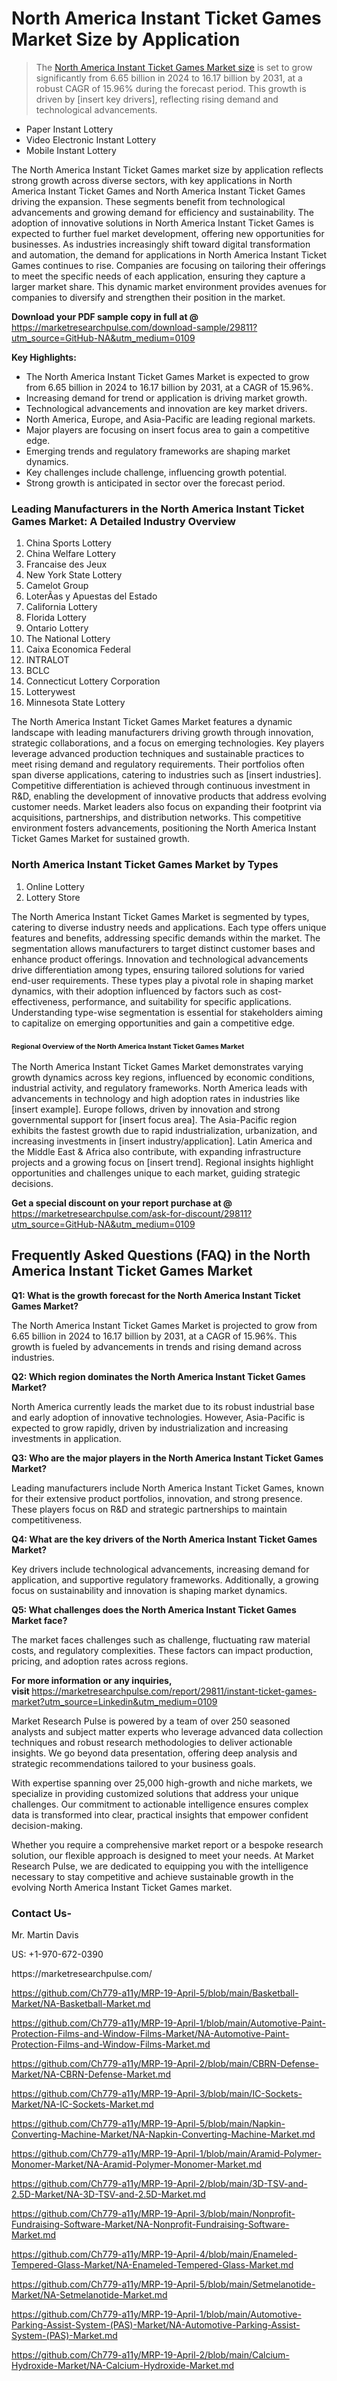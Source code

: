 <h1>North America Instant Ticket Games Market&nbsp;Size by Application</h1><blockquote><p>The <a href="https://marketresearchpulse.com/download-sample/29811?utm_source=GitHub-NA&amp;utm_medium=0109">North America Instant Ticket Games Market size</a> is set to grow significantly from 6.65 billion in 2024 to 16.17 billion by 2031, at a robust CAGR of 15.96% during the forecast period. This growth is driven by [insert key drivers], reflecting rising demand and technological advancements.</p></blockquote><ul><li>Paper Instant Lottery<li> Video Electronic Instant Lottery<li> Mobile Instant Lottery</li></ul><p>The North America Instant Ticket Games market size by application reflects strong growth across diverse sectors, with key applications in North America Instant Ticket Games and North America Instant Ticket Games driving the expansion. These segments benefit from technological advancements and growing demand for efficiency and sustainability. The adoption of innovative solutions in North America Instant Ticket Games is expected to further fuel market development, offering new opportunities for businesses. As industries increasingly shift toward digital transformation and automation, the demand for applications in North America Instant Ticket Games continues to rise. Companies are focusing on tailoring their offerings to meet the specific needs of each application, ensuring they capture a larger market share. This dynamic market environment provides avenues for companies to diversify and strengthen their position in the market.</p><p><strong>Download your PDF sample copy in full at @ </strong><a href="https://marketresearchpulse.com/download-sample/29811?utm_source=GitHub-NA&amp;utm_medium=0109">https://marketresearchpulse.com/download-sample/29811?utm_source=GitHub-NA&amp;utm_medium=0109</a></p><p><strong>Key Highlights: </strong></p><ul><li>The North America Instant Ticket Games Market is expected to grow from 6.65 billion in 2024 to 16.17 billion by 2031, at a CAGR of 15.96%.</li><li>Increasing demand for trend or application is driving market growth.</li><li>Technological advancements and innovation are key market drivers.</li><li>North America, Europe, and Asia-Pacific are leading regional markets.</li><li>Major players are focusing on insert focus area to gain a competitive edge.</li><li>Emerging trends and regulatory frameworks are shaping market dynamics.</li><li>Key challenges include challenge, influencing growth potential.</li><li>Strong growth is anticipated in sector over the forecast period.</li></ul><h3>Leading Manufacturers in the North America Instant Ticket Games Market: A Detailed Industry Overview</h3><ol><li>China Sports Lottery</li><li>China Welfare Lottery</li><li>Francaise des Jeux</li><li>New York State Lottery</li><li>Camelot Group</li><li>LoterÃ­as y Apuestas del Estado</li><li>California Lottery</li><li>Florida Lottery</li><li>Ontario Lottery</li><li>The National Lottery</li><li>Caixa Economica Federal</li><li>INTRALOT</li><li>BCLC</li><li>Connecticut Lottery Corporation</li><li>Lotterywest</li><li>Minnesota State Lottery</li></ol><div class="flex max-w-full flex-col flex-grow"><div class="min-h-8 text-message flex w-full flex-col items-end gap-2 whitespace-normal break-words [.text-message+&amp;]:mt-5" dir="auto" data-message-author-role="assistant" data-message-id="fd8432e4-4910-450d-b182-61b7bfb0a01f" data-message-model-slug="gpt-4o"><div class="flex w-full flex-col gap-1 empty:hidden first:pt-[3px]"><div class="markdown prose w-full break-words dark:prose-invert light"><p>The North America Instant Ticket Games Market features a dynamic landscape with leading manufacturers driving growth through innovation, strategic collaborations, and a focus on emerging technologies. Key players leverage advanced production techniques and sustainable practices to meet rising demand and regulatory requirements. Their portfolios often span diverse applications, catering to industries such as [insert industries]. Competitive differentiation is achieved through continuous investment in R&amp;D, enabling the development of innovative products that address evolving customer needs. Market leaders also focus on expanding their footprint via acquisitions, partnerships, and distribution networks. This competitive environment fosters advancements, positioning the North America Instant Ticket Games Market for sustained growth.</p></div></div></div></div><h3>North America Instant Ticket Games Market by Types</h3><ol><li>Online Lottery<li> Lottery Store</li></ol><div class="flex max-w-full flex-col flex-grow"><div class="min-h-8 text-message flex w-full flex-col items-end gap-2 whitespace-normal break-words [.text-message+&amp;]:mt-5" dir="auto" data-message-author-role="assistant" data-message-id="084470be-0bb7-4664-bddf-5156b4f41249" data-message-model-slug="gpt-4o-mini"><div class="flex w-full flex-col gap-1 empty:hidden first:pt-[3px]"><div class="markdown prose w-full break-words dark:prose-invert light"><p>The North America Instant Ticket Games Market is segmented by types, catering to diverse industry needs and applications. Each type offers unique features and benefits, addressing specific demands within the market. The segmentation allows manufacturers to target distinct customer bases and enhance product offerings. Innovation and technological advancements drive differentiation among types, ensuring tailored solutions for varied end-user requirements. These types play a pivotal role in shaping market dynamics, with their adoption influenced by factors such as cost-effectiveness, performance, and suitability for specific applications. Understanding type-wise segmentation is essential for stakeholders aiming to capitalize on emerging opportunities and gain a competitive edge.</p></div></div></div></div><h3><span style="font-size: 11px;">Regional Overview of the North America Instant Ticket Games Market</span></h3><div class="flex max-w-full flex-col flex-grow"><div class="min-h-8 text-message flex w-full flex-col items-end gap-2 whitespace-normal break-words [.text-message+&amp;]:mt-5" dir="auto" data-message-author-role="assistant" data-message-id="e9038762-ce64-4e30-91c9-9bd413514231" data-message-model-slug="gpt-4o-mini"><div class="flex w-full flex-col gap-1 empty:hidden first:pt-[3px]"><div class="markdown prose w-full break-words dark:prose-invert light"><p>The North America Instant Ticket Games Market demonstrates varying growth dynamics across key regions, influenced by economic conditions, industrial activity, and regulatory frameworks. North America leads with advancements in technology and high adoption rates in industries like [insert example]. Europe follows, driven by innovation and strong governmental support for [insert focus area]. The Asia-Pacific region exhibits the fastest growth due to rapid industrialization, urbanization, and increasing investments in [insert industry/application]. Latin America and the Middle East &amp; Africa also contribute, with expanding infrastructure projects and a growing focus on [insert trend]. Regional insights highlight opportunities and challenges unique to each market, guiding strategic decisions.</p></div></div></div></div><p><strong>Get a special discount on your report purchase at @ </strong><a href="https://marketresearchpulse.com/ask-for-discount/29811?utm_source=GitHub-NA&amp;utm_medium=0109">https://marketresearchpulse.com/ask-for-discount/29811?utm_source=GitHub-NA&amp;utm_medium=0109</a></p><h2>Frequently Asked Questions (FAQ) in the North America Instant Ticket Games Market</h2><p><strong>Q1: What is the growth forecast for the North America Instant Ticket Games Market?</strong></p><p>The North America Instant Ticket Games Market is projected to grow from 6.65 billion in 2024 to 16.17 billion by 2031, at a CAGR of 15.96%. This growth is fueled by advancements in trends and rising demand across industries.</p><p><strong>Q2: Which region dominates the North America Instant Ticket Games Market?</strong></p><p>North America currently leads the market due to its robust industrial base and early adoption of innovative technologies. However, Asia-Pacific is expected to grow rapidly, driven by industrialization and increasing investments in application.</p><p><strong>Q3: Who are the major players in the North America Instant Ticket Games Market?</strong></p><p>Leading manufacturers include North America Instant Ticket Games, known for their extensive product portfolios, innovation, and strong presence. These players focus on R&amp;D and strategic partnerships to maintain competitiveness.</p><p><strong>Q4: What are the key drivers of the North America Instant Ticket Games Market?</strong></p><p>Key drivers include technological advancements, increasing demand for application, and supportive regulatory frameworks. Additionally, a growing focus on sustainability and innovation is shaping market dynamics.</p><p><strong>Q5: What challenges does the North America Instant Ticket Games Market face?</strong></p><p>The market faces challenges such as challenge, fluctuating raw material costs, and regulatory complexities. These factors can impact production, pricing, and adoption rates across regions.</p><p><strong>For more information or any inquiries, visit&nbsp;</strong><a href="https://marketresearchpulse.com/report/29811/instant-ticket-games-market?utm_source=Linkedin&utm_medium=0109">https://marketresearchpulse.com/report/29811/instant-ticket-games-market?utm_source=Linkedin&utm_medium=0109</a></p><p>Market Research Pulse is powered by a team of over 250 seasoned analysts and subject matter experts who leverage advanced data collection techniques and robust research methodologies to deliver actionable insights. We go beyond data presentation, offering deep analysis and strategic recommendations tailored to your business goals.</p><p>With expertise spanning over 25,000 high-growth and niche markets, we specialize in providing customized solutions that address your unique challenges. Our commitment to actionable intelligence ensures complex data is transformed into clear, practical insights that empower confident decision-making.</p><p>Whether you require a comprehensive market report or a bespoke research solution, our flexible approach is designed to meet your needs. At Market Research Pulse, we are dedicated to equipping you with the intelligence necessary to stay competitive and achieve sustainable growth in the evolving North America Instant Ticket Games market.</p><h3><strong>Contact Us-</strong></h3><p>Mr. Martin Davis</p><p>US: +1-970-672-0390</p><p>https://marketresearchpulse.com/</p><p><a href="https://github.com/Ch779-a11y/MRP-19-April-5/blob/main/Basketball-Market/NA-Basketball-Market.md">https://github.com/Ch779-a11y/MRP-19-April-5/blob/main/Basketball-Market/NA-Basketball-Market.md</a></p><p><a href="https://github.com/Ch779-a11y/MRP-19-April-1/blob/main/Automotive-Paint-Protection-Films-and-Window-Films-Market/NA-Automotive-Paint-Protection-Films-and-Window-Films-Market.md">https://github.com/Ch779-a11y/MRP-19-April-1/blob/main/Automotive-Paint-Protection-Films-and-Window-Films-Market/NA-Automotive-Paint-Protection-Films-and-Window-Films-Market.md</a></p><p><a href="https://github.com/Ch779-a11y/MRP-19-April-2/blob/main/CBRN-Defense-Market/NA-CBRN-Defense-Market.md">https://github.com/Ch779-a11y/MRP-19-April-2/blob/main/CBRN-Defense-Market/NA-CBRN-Defense-Market.md</a></p><p><a href="https://github.com/Ch779-a11y/MRP-19-April-3/blob/main/IC-Sockets-Market/NA-IC-Sockets-Market.md">https://github.com/Ch779-a11y/MRP-19-April-3/blob/main/IC-Sockets-Market/NA-IC-Sockets-Market.md</a></p><p><a href="https://github.com/Ch779-a11y/MRP-19-April-5/blob/main/Napkin-Converting-Machine-Market/NA-Napkin-Converting-Machine-Market.md">https://github.com/Ch779-a11y/MRP-19-April-5/blob/main/Napkin-Converting-Machine-Market/NA-Napkin-Converting-Machine-Market.md</a></p><p><a href="https://github.com/Ch779-a11y/MRP-19-April-1/blob/main/Aramid-Polymer-Monomer-Market/NA-Aramid-Polymer-Monomer-Market.md">https://github.com/Ch779-a11y/MRP-19-April-1/blob/main/Aramid-Polymer-Monomer-Market/NA-Aramid-Polymer-Monomer-Market.md</a></p><p><a href="https://github.com/Ch779-a11y/MRP-19-April-2/blob/main/3D-TSV-and-2.5D-Market/NA-3D-TSV-and-2.5D-Market.md">https://github.com/Ch779-a11y/MRP-19-April-2/blob/main/3D-TSV-and-2.5D-Market/NA-3D-TSV-and-2.5D-Market.md</a></p><p><a href="https://github.com/Ch779-a11y/MRP-19-April-3/blob/main/Nonprofit-Fundraising-Software-Market/NA-Nonprofit-Fundraising-Software-Market.md">https://github.com/Ch779-a11y/MRP-19-April-3/blob/main/Nonprofit-Fundraising-Software-Market/NA-Nonprofit-Fundraising-Software-Market.md</a></p><p><a href="https://github.com/Ch779-a11y/MRP-19-April-4/blob/main/Enameled-Tempered-Glass-Market/NA-Enameled-Tempered-Glass-Market.md">https://github.com/Ch779-a11y/MRP-19-April-4/blob/main/Enameled-Tempered-Glass-Market/NA-Enameled-Tempered-Glass-Market.md</a></p><p><a href="https://github.com/Ch779-a11y/MRP-19-April-5/blob/main/Setmelanotide-Market/NA-Setmelanotide-Market.md">https://github.com/Ch779-a11y/MRP-19-April-5/blob/main/Setmelanotide-Market/NA-Setmelanotide-Market.md</a></p><p><a href="https://github.com/Ch779-a11y/MRP-19-April-1/blob/main/Automotive-Parking-Assist-System-(PAS)-Market/NA-Automotive-Parking-Assist-System-(PAS)-Market.md">https://github.com/Ch779-a11y/MRP-19-April-1/blob/main/Automotive-Parking-Assist-System-(PAS)-Market/NA-Automotive-Parking-Assist-System-(PAS)-Market.md</a></p><p><a href="https://github.com/Ch779-a11y/MRP-19-April-2/blob/main/Calcium-Hydroxide-Market/NA-Calcium-Hydroxide-Market.md">https://github.com/Ch779-a11y/MRP-19-April-2/blob/main/Calcium-Hydroxide-Market/NA-Calcium-Hydroxide-Market.md</a></p>
